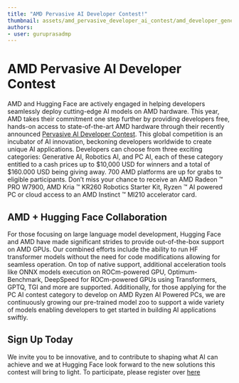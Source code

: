 ```yaml
---
title: "AMD Pervasive AI Developer Contest!"
thumbnail: assets/amd_pervasive_developer_ai_contest/amd_developer_general_abstract.jpg
authors:
- user: guruprasadmp
---
```


# AMD Pervasive AI Developer Contest

AMD and Hugging Face are actively engaged in helping developers seamlessly deploy cutting-edge AI models on AMD hardware. 
This year, AMD takes their commitment one step further by providing developers free, hands-on access to state-of-the-art AMD hardware through their recently announced [Pervasive AI Developer Contest](https://www.hackster.io/contests/amd2023#challengeNav). 
This global competition is an incubator of AI innovation, beckoning developers worldwide to create unique AI applications.
Developers can choose from three exciting categories: Generative AI, Robotics AI, and PC AI, each of these category entitled to a cash prices up to $10,000 USD for winners and a total of $160.000 USD being giving away.
700 AMD platforms are up for grabs to eligible participants. 
Don’t miss your chance to receive an AMD Radeon ™ PRO W7900, AMD Kria ™ KR260 Robotics Starter Kit, Ryzen ™ AI powered PC or cloud access to an AMD Instinct ™ MI210 accelerator card.

## AMD + Hugging Face Collaboration
For those focusing on large language model development, Hugging Face and AMD have made significant strides to provide out-of-the-box support on AMD GPUs. 
Our combined efforts include the ability to run HF transformer models without the need for code modifications allowing for seamless operation. 
On top of native support, additional acceleration tools like ONNX models execution on ROCm-powered GPU, Optimum-Benchmark, DeepSpeed for ROCm-powered GPUs using Transformers, GPTQ, TGI and more are supported.
Additionally, for those applying for the PC AI contest category to develop on AMD Ryzen AI Powered PCs, we are continuously growing our pre-trained model zoo to support a wide variety of models enabling developers to get started in building AI applications swiftly.


## Sign Up Today
We invite you to be innovative, and to contribute to shaping what AI can achieve and we at Hugging Face look forward to the new solutions this contest will bring to light. 
To participate, please register over [here](https://www.hackster.io/contests/amd2023#challengeNav)


